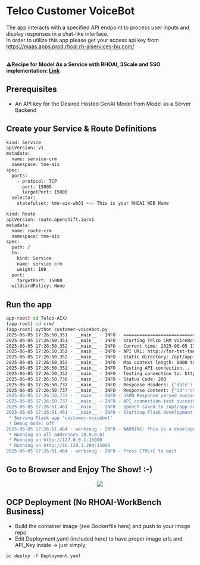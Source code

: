 # Telco Customer VoiceBot

The app interacts with a specified API endpoint to process user inputs and display responses in a chat-like interface. <br>
In order to utilize this app please get your access api key from https://maas.apps.prod.rhoai.rh-aiservices-bu.com/ <br> <br>

**⚠️Recipe for Model As a Service with RHOAI, 3Scale and SSO implementation: [Link](https://github.com/rh-aiservices-bu/models-aas)** <br>

## Prerequisites
- An API key for the Desired Hosted GenAI Model from Model as a Server Backend

## Create your Service & Route Definitions

```bash
kind: Service
apiVersion: v1
metadata:
  name: service-crm
  namespace: tme-aix
spec:
  ports:
    - protocol: TCP
      port: 15000
      targetPort: 15000
  selector:
    statefulset: tme-aix-wb01 <-- This is your RHOAI WEB Name
```

```bash
kind: Route
apiVersion: route.openshift.io/v1
metadata:
  name: route-crm
  namespace: tme-aix
spec:
  path: /
  to:
    kind: Service
    name: service-crm
    weight: 100
  port:
    targetPort: 15000
  wildcardPolicy: None
```

## Run the app
```bash
app-root) cd Telco-AIX/
(app-root) cd crm/
(app-root) python customer-voicebot.py 
2025-06-05 17:26:50,351 - __main__ - INFO - ==================================================
2025-06-05 17:26:50,351 - __main__ - INFO - Starting Telco CRM VoiceBot - Anti-Simulation Version
2025-06-05 17:26:50,352 - __main__ - INFO - Current time: 2025-06-05 17:26:50
2025-06-05 17:26:50,352 - __main__ - INFO - API URL: http://fnr-tst-tme-aix.apps.sandbox01.narlabs.io/v1/completions
2025-06-05 17:26:50,352 - __main__ - INFO - Static directory: /opt/app-root/src/Telco-AIX/crm/static
2025-06-05 17:26:50,352 - __main__ - INFO - Max context length: 8000 tokens
2025-06-05 17:26:50,352 - __main__ - INFO - Testing API connection...
2025-06-05 17:26:50,352 - __main__ - INFO - Testing connection to: http://fnr-tst-tme-aix.apps.sandbox01.narlabs.io/v1/completions
2025-06-05 17:26:50,736 - __main__ - INFO - Status Code: 200
2025-06-05 17:26:50,737 - __main__ - INFO - Response Headers: {'date': 'Thu, 05 Jun 2025 17:26:49 GMT', 'server': 'uvicorn', 'content-length': '545', 'content-type': 'application/json', 'set-cookie': '9d86516ca3a9a948f57e86e428a097bf=e1d1d7e11ceaefc8998617a9fe4a1669; path=/; HttpOnly'}
2025-06-05 17:26:50,737 - __main__ - INFO - Response Content: {"id":"cmpl-d21ac79f2f9e4f9a8ced051aaeba883d","object":"text_completion","created":1749144410,"model":"mistral-7b-instruct-v03-quantizedw4a16-150","choices":[{"index":0,"text":"\n\nNew to GigSalad\n\nDo you have a band that you'd like to book for an upcoming event? Look no further! The Troublemakers are a dynamic, professional and fun 4-piece band that bring","logprobs":null,"finish_reason":"length","stop_reason":null,"prompt_logprobs":null}],"usage":{"prompt_tokens":7,"total_tokens":57,"complet...
2025-06-05 17:26:50,737 - __main__ - INFO - JSON Response parsed successfully
2025-06-05 17:26:50,737 - __main__ - INFO - API connection test successful!
2025-06-05 17:26:51,461 - __main__ - INFO - Speech saved to /opt/app-root/src/Telco-AIX/crm/static/welcome.mp3
2025-06-05 17:26:51,461 - __main__ - INFO - Starting Flask development server...
 * Serving Flask app 'customer-voicebot'
 * Debug mode: off
2025-06-05 17:26:51,464 - werkzeug - INFO - WARNING: This is a development server. Do not use it in a production deployment. Use a production WSGI server instead.
 * Running on all addresses (0.0.0.0)
 * Running on http://127.0.0.1:15000
 * Running on http://10.128.1.204:15000
2025-06-05 17:26:51,464 - werkzeug - INFO - Press CTRL+C to quit
```

## Go to Browser and Enjoy The Show! :-)
<div align="center">
    <img src="https://github.com/tme-osx/TME-AIX/blob/main/crm/maas-crm3.png"/>
</div>

## OCP Deployment (No RHOAI-WorkBench Business)
- Build the container image (see Dockerfile here) and push to your image repo <br>
- Edit Deployment.yaml (included here) to have proper image urls and API_Key inside -> just simply;
  
```
oc deploy -f Deployment.yaml
```

